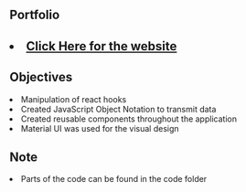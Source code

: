 ## Portfolio


<h2><li><a href="https://private-profile-braucalderon.vercel.app/" target="_blank">Click Here for the website</a></li></h2>

## Objectives 
<li>Manipulation of react hooks</li>
<li>Created JavaScript Object Notation to transmit data</li>
<li>Created reusable components throughout the application</li>
<li>Material UI was used for the visual design</li>

## Note
<li>Parts of the code can be found in the code folder</li>
